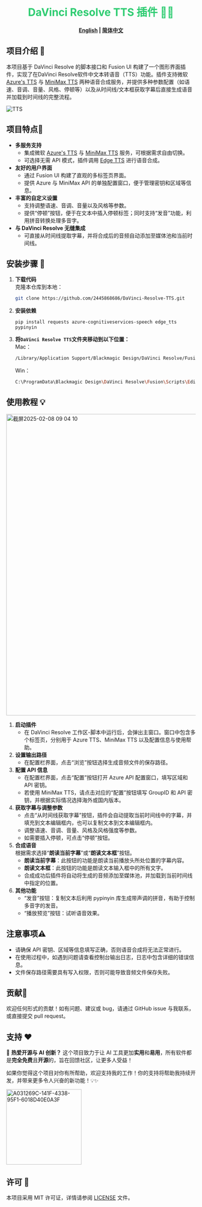 <div align="center">
    
# <span style="color: #2ecc71;">DaVinci Resolve TTS 插件 🎤✨</span>

**[English](README.md) | [简体中文](README_CN.md)**
</div>

## 项目介绍 🚀

本项目基于 DaVinci Resolve 的脚本接口和 Fusion UI 构建了一个图形界面插件，实现了在DaVinci Resolve软件中文本转语音（TTS）功能。插件支持微软 [Azure's TTS](https://speech.microsoft.com/) 与 [MiniMax TTS](https://intl.minimaxi.com/) 两种语音合成服务，并提供多种参数配置（如语速、音调、音量、风格、停顿等）以及从时间线/文本框获取字幕后直接生成语音并加载到时间线的完整流程。

![TTS](https://github.com/user-attachments/assets/0626ed7e-40c9-4b8f-92ee-736ca6756619)

## 项目特点🎉

- **多服务支持**
    - 集成微软 [Azure's TTS](https://speech.microsoft.com/) 与 [MiniMax TTS](https://intl.minimaxi.com/) 服务，可根据需求自由切换。
    - 可选择无需 API 模式，插件调用 [Edge TTS](https://github.com/rany2/edge-tts) 进行语音合成。
- **友好的用户界面**
    - 通过 Fusion UI 构建了直观的多标签页界面。
    - 提供 Azure 与 MiniMax API 的单独配置窗口，便于管理密钥和区域等信息。
- **丰富的自定义设置**
    - 支持调整语速、音调、音量以及风格等参数。
    - 提供“停顿”按钮，便于在文本中插入停顿标签；同时支持“发音”功能，利用拼音转换处理多音字。
- **与 DaVinci Resolve 无缝集成**
    - 可直接从时间线提取字幕，并将合成后的音频自动添加至媒体池和当前时间线。

## 安装步骤 🔧

1. **下载代码**  
    克隆本仓库到本地：
    ```bash
    git clone https://github.com/2445868686/DaVinci-Resolve-TTS.git
    ```
2. **安装依赖**
	```
	pip install requests azure-cognitiveservices-speech edge_tts pypinyin
	```
	
3. **将`DaVinci Resolve TTS`文件夹移动到以下位置：**  
	Mac： 
	```sh
	/Library/Application Support/Blackmagic Design/DaVinci Resolve/Fusion/Scripts/Edit 
	```
	Win： 
	```sh
	C:\ProgramData\Blackmagic Design\DaVinci Resolve\Fusion\Scripts\Edit
	```

## 使用教程 💡

<img width="800" alt="截屏2025-02-08 09 04 10" src="https://github.com/user-attachments/assets/b943cde6-6885-4c5e-9395-d7d536e6871c" />

1. **启动插件**  
    - 在 DaVinci Resolve 工作区-脚本中运行后，会弹出主窗口。窗口中包含多个标签页，分别用于 Azure TTS、MiniMax TTS 以及配置信息与使用帮助。
2. **设置输出路径**  
    - 在配置栏界面，点击“浏览”按钮选择生成音频文件的保存路径。
3. **配置 API 信息**
    - 在配置栏界面，点击“配置”按钮打开 Azure API 配置窗口，填写区域和 API 密钥。
    - 若使用 MiniMax TTS，请点击对应的“配置”按钮填写 GroupID 和 API 密钥，并根据实际情况选择海外或国内版本。
4. **获取字幕与调整参数**
    - 点击“从时间线获取字幕”按钮，插件会自动提取当前时间线中的字幕，并填充到文本编辑框内，也可以复制文本到文本编辑框内。
    - 调整语速、音调、音量、风格及风格强度等参数。
    - 如需要插入停顿，可点击“停顿”按钮。
5. **合成语音**  
    根据需求选择“**朗读当前字幕**”或“**朗读文本框**”按钮。
	- **朗读当前字幕**：此按钮的功能是朗读当前播放头所处位置的字幕内容。
	- **朗读文本框**：此按钮的功能是朗读文本输入框中的所有文字。
    - 合成成功后插件将自动将生成的音频添加至媒体池，并加载到当前时间线中指定的位置。
6. **其他功能**
    - “发音”按钮：复制文本后利用 pypinyin 库生成带声调的拼音，有助于控制多音字的发音。
    - “播放预览”按钮：试听语音效果。

## 注意事项⚠️

- 请确保 API 密钥、区域等信息填写正确，否则语音合成将无法正常进行。
- 在使用过程中，如遇到问题请查看控制台输出日志，日志中包含详细的错误信息。
- 文件保存路径需要具有写入权限，否则可能导致音频文件保存失败。

## 贡献🤝

欢迎任何形式的贡献！如有问题、建议或 bug，请通过 GitHub issue 与我联系，或直接提交 pull request。

## **支持 ❤️**  

🚀 **热爱开源与 AI 创新？** 这个项目致力于让 AI 工具更加**实用**和**易用**，所有软件都是**完全免费**且**开源**的，旨在回馈社区，让更多人受益！  

如果你觉得这个项目对你有所帮助，欢迎支持我的工作！你的支持将帮助我持续开发，并带来更多令人兴奋的新功能！💡✨  

<img width="200" alt="A031269C-141F-4338-95F1-6018D40E0A3F" src="https://github.com/2445868686/Davinci-Resolve-SD-Text-to-Image/assets/50979290/a17d3ade-7486-4b3f-9b19-1d2d0c4b6945">



## 许可 📄

本项目采用 MIT 许可证，详情请参阅 [LICENSE](LICENSE) 文件。
